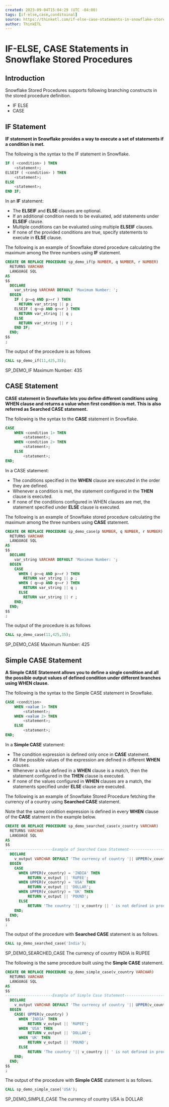 ```yaml
---
created: 2023-09-04T15:04:29 (UTC -04:00)
tags: [if-else,case,conditoinal]
source: https://thinketl.com/if-else-case-statements-in-snowflake-stored-procedures/
author: ThinkETL
---
```


# IF-ELSE, CASE Statements in Snowflake Stored Procedures


## Introduction

Snowflake Stored Procedures supports following branching constructs in the stored procedure definition.

-   IF ELSE
-   CASE

## IF Statement

**IF statement in Snowflake provides a way to execute a set of statements if a condition is met.**

The following is the syntax to the IF statement in Snowflake.

```sql
IF ( <condition> ) THEN
    <statement>;
ELSEIF ( <condition> ) THEN
    <statement>;
ELSE
    <statement>;
END IF;
```

In an **IF** statement:

- The **ELSEIF** and **ELSE** clauses are optional.
- If an additional condition needs to be evaluated, add statements under **ELSEIF** clause.
- Multiple conditions can be evaluated using multiple **ELSEIF** clauses.
- If none of the provided conditions are true, specify statements to execute in **ELSE** clause.

The following is an example of Snowflake stored procedure calculating the maximum among the three numbers using **IF** statement.

```sql
CREATE OR REPLACE PROCEDURE sp_demo_if(p NUMBER, q NUMBER, r NUMBER)
  RETURNS VARCHAR
  LANGUAGE SQL
AS
$$
  DECLARE
    var_string VARCHAR DEFAULT 'Maximum Number: ';
  BEGIN
    IF ( p>=q AND p>=r ) THEN
      RETURN var_string || p ;
    ELSEIF ( q>=p AND q>=r ) THEN
      RETURN var_string || q ;
    ELSE
      RETURN var_string || r ;
    END IF;
  END;
$$
;
```

The output of the procedure is as follows

```sql
CALL sp_demo_if(11,425,35);
```


SP_DEMO_IF
Maximum Number: 435
## CASE Statement

**CASE statement in Snowflake lets you define different conditions using WHEN clause and returns a value when first condition is met. This is also referred as Searched CASE statement.**

The following is the syntax to the **CASE** statement in Snowflake.

```sql
CASE
    WHEN <condition 1> THEN
        <statement>;
    WHEN <condition 2> THEN
        <statement>;
    ELSE
        <statement>;
END;
```

In a CASE statement:

-   The conditions specified in the **WHEN** clause are executed in the order they are defined.
-   Whenever a condition is met, the statement configured in the **THEN** clause is executed.
-   If none of the conditions configured in WHEN clauses are met, the statement specified under **ELSE** clause is executed.

The following is an example of Snowflake stored procedure calculating the maximum among the three numbers using **CASE** statement.

```sql
CREATE OR REPLACE PROCEDURE sp_demo_case(p NUMBER, q NUMBER, r NUMBER)
  RETURNS VARCHAR
  LANGUAGE SQL
AS
$$
  DECLARE
    var_string VARCHAR DEFAULT 'Maximum Number: ';
  BEGIN
    CASE
      WHEN ( p>=q AND p>=r ) THEN
        RETURN var_string || p ;
      WHEN ( q>=p AND q>=r ) THEN
        RETURN var_string || q ;
      ELSE
        RETURN var_string || r ;
    END;
  END;
$$
;
```

The output of the procedure is as follows

```sql
CALL sp_demo_case(11,425,35);
```

 SP_DEMO_CASE
 Maximum Number: 425


## Simple CASE Statement

**A Simple CASE Statement allows you to define a single condition and all the possible output values of defined condition under different branches using WHEN clause.**

The following is the syntax to the Simple CASE statement in Snowflake.

```sql
CASE <condition>
    WHEN <value 1> THEN
        <statement>;
    WHEN <value 2> THEN
        <statement>;
    ELSE
        <statement>;
END;
```

In a **Simple CASE** statement:

- The condition expression is defined only once in **CASE** statement.
- All the possible values of the expression are defined in different **WHEN** clauses.
- Whenever a value defined in a **WHEN** clause is a match, then the statement configured in the **THEN** clause is executed.
- If none of the values configured in **WHEN** clauses are a match, the statements specified under **ELSE** clause are executed.

The following is an example of Snowflake Stored Procedure fetching the currency of a country using **Searched CASE** statement.

Note that the same condition expression is defined in every **WHEN** clause of the **CASE** statment in the example below.

```sql
CREATE OR REPLACE PROCEDURE sp_demo_searched_case(v_country VARCHAR)
  RETURNS VARCHAR
  LANGUAGE SQL
AS
$$
---------------------Example of Searched Case Statement---------------------
  DECLARE
    v_output VARCHAR DEFAULT 'The currency of country '|| UPPER(v_country) || ' is ';
  BEGIN
    CASE
      WHEN UPPER(v_country) = 'INDIA' THEN
          RETURN v_output || 'RUPEE';
      WHEN UPPER(v_country) = 'USA' THEN
          RETURN v_output || 'DOLLAR';
      WHEN UPPER(v_country) = 'UK' THEN
          RETURN v_output || 'POUND';
      ELSE
          RETURN 'The country '|| v_country || ' is not defined in procedure';
    END;
  END;
$$
;
```

The output of the procedure with **Searched CASE** statement is as follows.

```sql
CALL sp_demo_searched_case('India');
```


SP_DEMO_SEARCHED_CASE
The currency of country INDIA is RUPEE

The following is the same procedure built using the **Simple CASE** statement.

```sql
CREATE OR REPLACE PROCEDURE sp_demo_simple_case(v_country VARCHAR)
  RETURNS VARCHAR
  LANGUAGE SQL
AS
$$
---------------------Example of Simple Case Statement---------------------
  DECLARE
    v_output VARCHAR DEFAULT 'The currency of country '|| UPPER(v_country) || ' is ';
  BEGIN
    CASE( UPPER(v_country) )
      WHEN 'INDIA' THEN
          RETURN v_output || 'RUPEE';
      WHEN 'USA' THEN
          RETURN v_output || 'DOLLAR';
      WHEN 'UK' THEN
          RETURN v_output || 'POUND';
      ELSE
          RETURN 'The country '|| v_country || ' is not defined in procedure';
    END;
  END;
$$
;
```

The output of the procedure with **Simple CASE** statement is as follows.

```sql
CALL sp_demo_simple_case('USA');
```


SP_DEMO_SIMPLE_CASE
The currency of country USA is DOLLAR
